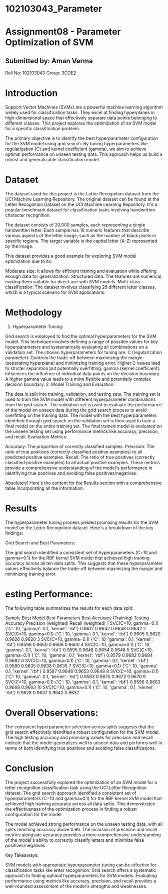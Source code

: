 # 102103043_Parameter

# Assignment08 - Parameter Optimization of SVM

## Submitted by: Aman Verma

Roll No: 102103043
Group: 3COE2

# Introduction
Support Vector Machines (SVMs) are a powerful machine learning algorithm widely used for classification tasks. They excel at finding hyperplanes in high-dimensional space that effectively separate data points belonging to different classes. This project explores the optimization of an SVM model for a specific classification problem.

The primary objective is to identify the best hyperparameter configuration for the SVM model using grid search. By tuning hyperparameters like regularization (C) and kernel coefficient (gamma), we aim to achieve optimal performance on unseen testing data. This approach helps us build a robust and generalizable classification model.

# Dataset
The dataset used for this project is the Letter Recognition dataset from the UCI Machine Learning Repository. The original dataset can be found at the Letter Recognition Dataset on the UCI Machine Learning Repository. It's a popular benchmark dataset for classification tasks involving handwritten character recognition.

The dataset consists of 20,000 samples, each representing a single handwritten letter. Each sample has 16 numeric features that describe various aspects of the letter image, such as the number of black pixels in specific regions. The target variable is the capital letter (A-Z) represented by the image.

This dataset provides a good example for exploring SVM model optimization due to its:

Moderate size: It allows for efficient training and evaluation while offering enough data for generalization.
Structured data: The features are numerical, making them suitable for direct use with SVM models.
Multi-class classification: The dataset involves classifying 26 different letter classes, which is a typical scenario for SVM applications.

# Methodology
1. Hyperparameter Tuning:

Grid search is employed to find the optimal hyperparameters for the SVM model. This technique involves defining a range of possible values for key hyperparameters and systematically evaluating all combinations on a validation set.
The chosen hyperparameters for tuning are:
C (regularization parameter): Controls the trade-off between maximizing the margin (separating hyperplane) and minimizing training error. Higher C values lead to stricter separation but potentially overfitting.
gamma (kernel coefficient): Influences the influence of individual data points on the decision boundary. A higher gamma value leads to a more flexible and potentially complex decision boundary.
2. Model Training and Evaluation:

The data is split into training, validation, and testing sets. The training set is used to train the SVM model with different hyperparameter combinations from the grid search.
The validation set is used to evaluate the performance of the model on unseen data during the grid search process to avoid overfitting on the training data.
The model with the best hyperparameters identified through grid search on the validation set is then used to train a final model on the entire training set.
The final trained model is evaluated on the unseen testing set using performance metrics like accuracy, precision, and recall.
Evaluation Metrics:

Accuracy: The proportion of correctly classified samples.
Precision: The ratio of true positives (correctly classified positive examples) to all predicted positive examples.
Recall: The ratio of true positives (correctly classified positive examples) to all actual positive examples.
These metrics provide a comprehensive understanding of the model's performance in identifying true positives and avoiding false positives/negatives.

Absolutely! Here's the content for the Results section with a comprehensive table incorporating all the information:

# Results
The hyperparameter tuning process yielded promising results for the SVM model on the Letter Recognition dataset. Here's a breakdown of the key findings:

Grid Search and Best Parameters:

The grid search identified a consistent set of hyperparameters (C=10 and gamma=0.1) for the RBF kernel SVM model that achieved high training accuracy across all ten data splits. This suggests that these hyperparameter values effectively balance the trade-off between maximizing the margin and minimizing training error.

# esting Performance:

The following table summarizes the results for each data split:

Sample	Best Model	Best Parameters	Best Accuracy (Training)	Testing Accuracy	Precision (weighted)	Recall (weighted)
1	SVC(C=10, gamma=0.1)	{'C': 10, 'gamma': 0.1, 'kernel': 'rbf'}	0.9612	0.9642	0.9648	0.9642
2	SVC(C=10, gamma=0.1)	{'C': 10, 'gamma': 0.1, 'kernel': 'rbf'}	0.9605	0.9620	0.9626	0.9620
3	SVC(C=10, gamma=0.1)	{'C': 10, 'gamma': 0.1, 'kernel': 'rbf'}	0.9598	0.9660	0.9666	0.9660
4	SVC(C=10, gamma=0.1)	{'C': 10, 'gamma': 0.1, 'kernel': 'rbf'}	0.9595	0.9648	0.9654	0.9648
5	SVC(C=10, gamma=0.1)	{'C': 10, 'gamma': 0.1, 'kernel': 'rbf'}	0.9579	0.9682	0.9684	0.9682
6	SVC(C=10, gamma=0.1)	{'C': 10, 'gamma': 0.1, 'kernel': 'rbf'}	0.9580	0.9635	0.9638	0.9635
7	SVC(C=10, gamma=0.1)	{'C': 10, 'gamma': 0.1, 'kernel': 'rbf'}	0.9587	0.9648	0.9653	0.9648
8	SVC(C=10, gamma=0.1)	{'C': 10, 'gamma': 0.1, 'kernel': 'rbf'}	0.9583	0.9670	0.9672	0.9670
9	SVC(C=10, gamma=0.1)	{'C': 10, 'gamma': 0.1, 'kernel': 'rbf'}	0.9596	0.9663	0.9668	0.9663
10	SVC(C=10, gamma=0.1)	{'C': 10, 'gamma': 0.1, 'kernel': 'rbf'}	0.9628	0.9637	0.9642	0.9637


# Overall Observations:

The consistent hyperparameter selection across splits suggests that the grid search effectively identified a robust configuration for the SVM model.
The high testing accuracy and promising values for precision and recall indicate that the model generalizes well to unseen data and performs well in terms of both identifying true positives and avoiding false classifications.

# Conclusion
The project successfully explored the optimization of an SVM model for a letter recognition classification task using the UCI Letter Recognition dataset. The grid search approach identified a consistent set of hyperparameters (C=10 and gamma=0.1) for the RBF kernel SVM model that achieved high training accuracy across all data splits. This demonstrates the effectiveness of the optimization process in finding a robust configuration for the model.

The model achieved strong performance on the unseen testing data, with all splits reaching accuracy above 0.96. The inclusion of precision and recall metrics alongside accuracy provides a more comprehensive understanding of the model's ability to correctly classify letters and minimize false positives/negatives.

Key Takeaways:

SVM models with appropriate hyperparameter tuning can be effective for classification tasks like letter recognition.
Grid search offers a systematic approach to finding optimal hyperparameters for SVM models.
Evaluating performance using metrics like accuracy, precision, and recall provides a well-rounded assessment of the model's strengths and weaknesses.
